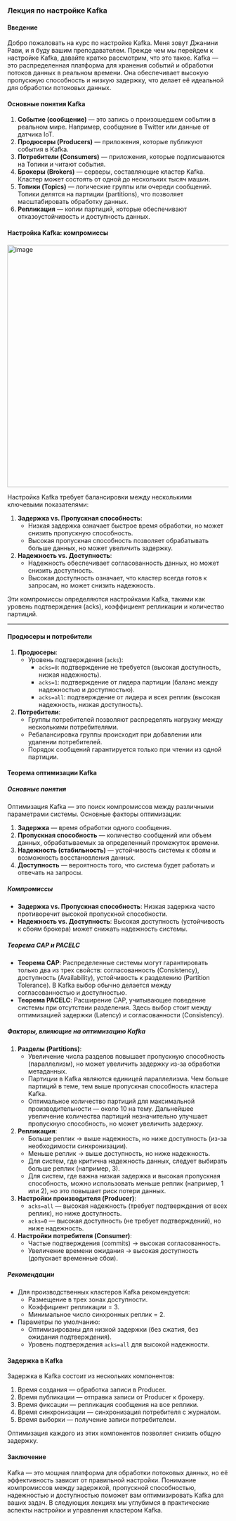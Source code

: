 ### Лекция по настройке Kafka

#### Введение
Добро пожаловать на курс по настройке Kafka. Меня зовут Джанини Рави, и я буду вашим преподавателем. Прежде чем мы перейдем к настройке Kafka, давайте кратко рассмотрим, что это такое. Kafka — это распределенная платформа для хранения событий и обработки потоков данных в реальном времени. Она обеспечивает высокую пропускную способность и низкую задержку, что делает её идеальной для обработки потоковых данных.



#### Основные понятия Kafka
1. **Событие (сообщение)** — это запись о произошедшем событии в реальном мире. Например, сообщение в Twitter или данные от датчика IoT.
2. **Продюсеры (Producers)** — приложения, которые публикуют события в Kafka.
3. **Потребители (Consumers)** — приложения, которые подписываются на Топики и читают события.
4. **Брокеры (Brokers)** — серверы, составляющие кластер Kafka. Кластер может состоять от одной до нескольких тысяч машин.
5. **Топики (Topics)** — логические группы или очереди сообщений. Топики делятся на партиции (partitions), что позволяет масштабировать обработку данных.
6. **Репликация** — копии партиций, которые обеспечивают отказоустойчивость и доступность данных.



#### Настройка Kafka: компромиссы

<img width="600" height="551" alt="image" src="https://github.com/user-attachments/assets/22c2c55e-08de-4e4d-ba42-bb582e8ed300" />

Настройка Kafka требует балансировки между несколькими ключевыми показателями:
1. **Задержка vs. Пропускная способность**:
   - Низкая задержка означает быстрое время обработки, но может снизить пропускную способность.
   - Высокая пропускная способность позволяет обрабатывать больше данных, но может увеличить задержку.
2. **Надежность vs. Доступность**:
   - Надежность обеспечивает согласованность данных, но может снизить доступность.
   - Высокая доступность означает, что кластер всегда готов к запросам, но может снизить надежность.

Эти компромиссы определяются настройками Kafka, такими как уровень подтверждения (acks), коэффициент репликации и количество партиций.

---

#### Продюсеры и потребители
1. **Продюсеры**:
   - Уровень подтверждения (`acks`):
     - `acks=0`: подтверждение не требуется (высокая доступность, низкая надежность).
     - `acks=1`: подтверждение от лидера партиции (баланс между надежностью и доступностью).
     - `acks=all`: подтверждение от лидера и всех реплик (высокая надежность, низкая доступность).
2. **Потребители**:
   - Группы потребителей позволяют распределять нагрузку между несколькими потребителями.
   - Ребалансировка группы происходит при добавлении или удалении потребителей.
   - Порядок сообщений гарантируется только при чтении из одной партиции.



#### Теорема оптимизации Kafka

##### Основные понятия
Оптимизация Kafka — это поиск компромиссов между различными параметрами системы. Основные факторы оптимизации:
1. **Задержка** — время обработки одного сообщения.
2. **Пропускная способность** — количество сообщений или объем данных, обрабатываемых за определенный промежуток времени.
3. **Надежность (стабильность)** — устойчивость системы к сбоям и возможность восстановления данных.
4. **Доступность** — вероятность того, что система будет работать и отвечать на запросы.

##### Компромиссы
- **Задержка vs. Пропускная способность**: Низкая задержка часто противоречит высокой пропускной способности.
- **Надежность vs. Доступность**: Высокая доступность (устойчивость к сбоям брокера) может снижать надежность системы.

##### Теорема CAP и PACELC
- **Теорема CAP**: Распределенные системы могут гарантировать только два из трех свойств: согласованность (Consistency), доступность (Availability), устойчивость к разделению (Partition Tolerance). В Kafka выбор обычно делается между согласованностью и доступностью.
- **Теорема PACELC**: Расширение CAP, учитывающее поведение системы при отсутствии разделения. Здесь выбор стоит между оптимизацией задержки (Latency) и согласованности (Consistency).

##### Факторы, влияющие на оптимизацию Kafka
1. **Разделы (Partitions)**:
   - Увеличение числа разделов повышает пропускную способность (параллелизм), но может увеличить задержку из-за обработки метаданных.
   - Партиции в Kafka являются единицей параллелизма. Чем больше партиций в теме, тем выше пропускная способность кластера Kafka.
   - Оптимальное количество партиций для максимальной производительности — около 10 на тему. Дальнейшее увеличение количества партиций незначительно улучшает пропускную способность, но может увеличить задержку.
2. **Репликация**:
   - Больше реплик → выше надежность, но ниже доступность (из-за необходимости синхронизации).
   - Меньше реплик → выше доступность, но ниже надежность.
   - Для систем, где критична надежность данных, следует выбирать больше реплик (например, 3).
   - Для систем, где важна низкая задержка и высокая пропускная способность, можно использовать меньше реплик (например, 1 или 2), но это повышает риск потери данных.
3. **Настройки производителя (Producer)**:
   - `acks=all` — высокая надежность (требует подтверждения от всех реплик), но ниже доступность.
   - `acks=0` — высокая доступность (не требует подтверждений), но ниже надежность.
4. **Настройки потребителя (Consumer)**:
   - Частые подтверждения (commits) → высокая согласованность.
   - Увеличение времени ожидания → высокая доступность (допускает временные сбои).

##### Рекомендации
- Для производственных кластеров Kafka рекомендуется:
  - Размещение в трех зонах доступности.
  - Коэффициент репликации = 3.
  - Минимальное число синхронных реплик = 2.
- Параметры по умолчанию:
  - Оптимизированы для низкой задержки (без сжатия, без ожидания подтверждения).
  - Уровень подтверждения `acks=all` для высокой надежности.


#### Задержка в Kafka
Задержка в Kafka состоит из нескольких компонентов:
1. Время создания — обработка записи в Producer.
2. Время публикации — отправка записи от Producer к брокеру.
3. Время фиксации — репликация сообщения на все реплики.
4. Время синхронизации — синхронизация потребителя с журналом.
5. Время выборки — получение записи потребителем.

Оптимизация каждого из этих компонентов позволяет снизить общую задержку.




#### Заключение
Kafka — это мощная платформа для обработки потоковых данных, но её эффективность зависит от правильной настройки. Понимание компромиссов между задержкой, пропускной способностью, надежностью и доступностью поможет вам оптимизировать Kafka для ваших задач. В следующих лекциях мы углубимся в практические аспекты настройки и управления кластером Kafka.
